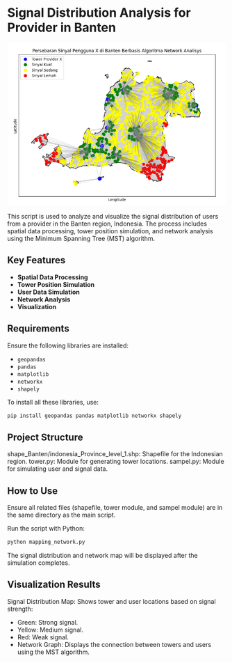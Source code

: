 # Signal Distribution Analysis for Provider in Banten

![Signal Distribution Analysis for Provider in Banten](result/result.png)

This script is used to analyze and visualize the signal distribution of users from a provider in the Banten region, Indonesia. The process includes spatial data processing, tower position simulation, and network analysis using the Minimum Spanning Tree (MST) algorithm.

## Key Features
- **Spatial Data Processing**
- **Tower Position Simulation**
- **User Data Simulation**
- **Network Analysis**
- **Visualization**

## Requirements
Ensure the following libraries are installed:
- `geopandas`
- `pandas`
- `matplotlib`
- `networkx`
- `shapely`

To install all these libraries, use:

```bash
pip install geopandas pandas matplotlib networkx shapely
```
## Project Structure
shape_Banten/indonesia_Province_level_1.shp: Shapefile for the Indonesian region.
tower.py: Module for generating tower locations.
sampel.py: Module for simulating user and signal data.

## How to Use
Ensure all related files (shapefile, tower module, and sampel module) are in the same directory as the main script.

Run the script with Python:

```bash
python mapping_network.py
```

The signal distribution and network map will be displayed after the simulation completes.

## Visualization Results
Signal Distribution Map: Shows tower and user locations based on signal strength:
- Green: Strong signal.
- Yellow: Medium signal.
- Red: Weak signal.
- Network Graph: Displays the connection between towers and users using the MST algorithm.
